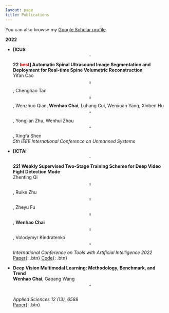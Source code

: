 ```yaml
---
layout: page
title: Publications
---
```


You can also browse my <a href="https://scholar.google.com/citations?user=SL--7UMAAAAJ&hl=en" target="_blank">Google Scholar profile</a>.
<br />

**2022**

- **[ICUS$$^\prime$$22 <font color='red'>best</font>] Automatic Spinal Ultrasound Image Segmentation and Deployment for Real-time Spine Volumetric Reconstruction**   
  Yifan Cao$$^‡$$, Chenghao Tan$$^‡$$, Wenzhuo Qian, **Wenhao Chai**, Luhang Cui, Wenxuan Yang, Xinben Hu$$^*$$ , Yongjian Zhu, Wenhui Zhou$$^*$$, Xingfa Shen     
  *5th IEEE International Conference on Unmanned Systems*

- **[ICTAI$$^\prime$$22] Weakly Supervised Two-Stage Training Scheme for Deep Video Fight Detection Mode**  
  Zhenting Qi$$^‡$$, Ruike Zhu$$^‡$$, Zheyu Fu$$^‡$$, **Wenhao Chai**$$^‡$$, Volodymyr Kindratenko$$^*$$
  *International Conference on Tools with Artificial Intelligence 2022*  
  [Paper](https://arxiv.org/abs/2209.11477){: .btn}
  [Code](https://github.com/rese1f/VideoFightDetection){: .btn}

- **Deep Vision Multimodal Learning: Methodology, Benchmark, and Trend**   
  **Wenhao Chai**, Gaoang Wang$$^*$$    
  *Applied Sciences 12 (13), 6588*  
  [Paper](https://www.mdpi.com/2076-3417/12/13/6588){: .btn}